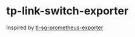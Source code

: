 # tp-link-switch-exporter

Inspired by [tl-sg-prometheus-exporter](https://github.com/mad-ady/tl-sg-prometheus-exporter)
